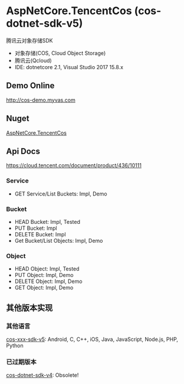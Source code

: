 # AspNetCore.TencentCos (cos-dotnet-sdk-v5)
腾讯云对象存储SDK
* 对象存储(COS, Cloud Object Storage)
* 腾讯云(Qcloud)
* IDE: dotnetcore 2.1, Visual Studio 2017 15.8.x

## Demo Online
http://cos-demo.myvas.com

## Nuget
[AspNetCore.TencentCos](https://www.nuget.org/packages/AspNetCore.TencentCos)

## Api Docs
https://cloud.tencent.com/document/product/436/10111

### Service
* GET Service/List Buckets: Impl, Demo

### Bucket
* HEAD Bucket: Impl, Tested
* PUT Bucket: Impl
* DELETE Bucket: Impl
* Get Bucket/List Objects: Impl, Demo

### Object
* HEAD Object: Impl, Tested
* PUT Object: Impl, Demo
* DELETE Object: Impl, Demo
* GET Object: Impl, Demo



## 其他版本实现
### 其他语言
[cos-xxx-sdk-v5](https://github.com/tencentyun?utf8=%E2%9C%93&q=cos+v5&type=&language=): Android, C, C++, iOS, Java, JavaScript, Node.js, PHP, Python

### 已过期版本
[cos-dotnet-sdk-v4](https://github.com/tencentyun/cos-donet-sdk-v4): Obsolete!


